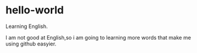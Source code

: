 # hello-world
Learning English.

I am not good at English,so i am going to learning more words that make me using github easyier.
